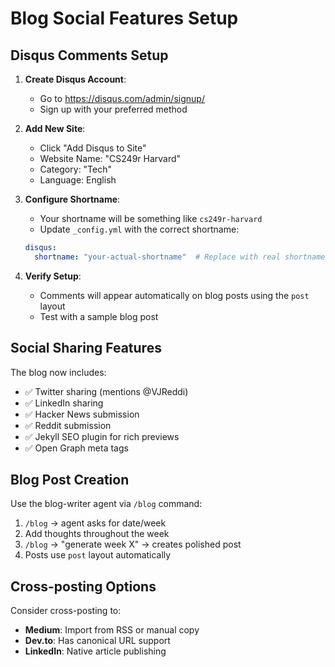 # Blog Social Features Setup

## Disqus Comments Setup

1. **Create Disqus Account**: 
   - Go to https://disqus.com/admin/signup/
   - Sign up with your preferred method

2. **Add New Site**:
   - Click "Add Disqus to Site"
   - Website Name: "CS249r Harvard"
   - Category: "Tech"
   - Language: English

3. **Configure Shortname**:
   - Your shortname will be something like `cs249r-harvard`
   - Update `_config.yml` with the correct shortname:
   ```yaml
   disqus:
     shortname: "your-actual-shortname"  # Replace with real shortname
   ```

4. **Verify Setup**:
   - Comments will appear automatically on blog posts using the `post` layout
   - Test with a sample blog post

## Social Sharing Features

The blog now includes:
- ✅ Twitter sharing (mentions @VJReddi)
- ✅ LinkedIn sharing
- ✅ Hacker News submission
- ✅ Reddit submission
- ✅ Jekyll SEO plugin for rich previews
- ✅ Open Graph meta tags

## Blog Post Creation

Use the blog-writer agent via `/blog` command:
1. `/blog` → agent asks for date/week
2. Add thoughts throughout the week
3. `/blog` → "generate week X" → creates polished post
4. Posts use `post` layout automatically

## Cross-posting Options

Consider cross-posting to:
- **Medium**: Import from RSS or manual copy
- **Dev.to**: Has canonical URL support
- **LinkedIn**: Native article publishing